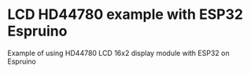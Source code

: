 # LCD HD44780 example with ESP32 Espruino
Example of using HD44780 LCD 16x2 display module with ESP32 on Espruino


